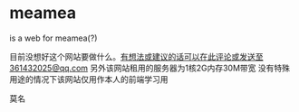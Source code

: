# meamea
is a web for meamea(?)

目前没想好这个网站要做什么。有想法或建议的话可以在此评论或发送至361432025@qq.com
另外该网站租用的服务器为1核2G内存30M带宽
没有特殊用途的情况下该网站仅用作本人的前端学习用

莫名
